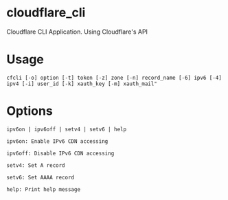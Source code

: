 # cloudflare_cli
Cloudflare CLI Application. Using Cloudflare's API

# Usage
```cfcli [-o] option [-t] token [-z] zone [-n] record_name [-6] ipv6 [-4] ipv4 [-i] user_id [-k] xauth_key [-m] xauth_mail"```

# Options
```
ipv6on | ipv6off | setv4 | setv6 | help

ipv6on: Enable IPv6 CDN accessing

ipv6off: Disable IPv6 CDN accessing

setv4: Set A record

setv6: Set AAAA record

help: Print help message
```
